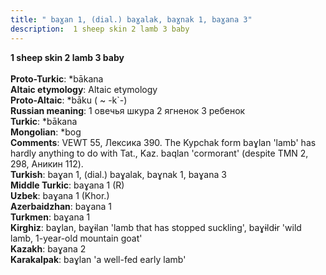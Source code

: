 ```yaml
---
title: " baɣan 1, (dial.) baɣalak, baɣnak 1, baɣana 3"
description:  1 sheep skin 2 lamb 3 baby
---
```

<p data-pagefind-weight="0.5">
<strong> 1 sheep skin 2 lamb 3 baby</strong><br><br>
<strong>Proto-Turkic</strong>:  *bākana<br>
<strong>Altaic etymology</strong>:  Altaic etymology<br>
<strong> Proto-Altaic</strong>:  *bāku ( ~ -k`-)<br>
<strong>Russian meaning</strong>:  1 овечья шкура 2 ягненок 3 ребенок<br>
<strong>Turkic</strong>:  *bākana<br>
<strong>Mongolian</strong>:  *bog<br>
<strong>Comments</strong>:  VEWT 55, Лексика 390. The Kypchak form baɣlan 'lamb' has hardly anything to do with Tat., Kaz. baqlan 'cormorant' (despite TMN 2, 298, Аникин 112).<br>
<strong>Turkish</strong>:  baɣan 1, (dial.) baɣalak, baɣnak 1, baɣana 3<br>
<strong>Middle Turkic</strong>:  baɣana 1 (R)<br>
<strong>Uzbek</strong>:  baɣana 1 (Khor.)<br>
<strong>Azerbaidzhan</strong>:  baɣana 1<br>
<strong>Turkmen</strong>:  baɣana 1<br>
<strong>Kirghiz</strong>:  baɣlan, baɣɨlan 'lamb that has stopped suckling', baɣɨldɨr 'wild lamb, 1-year-old mountain goat'<br>
<strong>Kazakh</strong>:  baɣana 2<br>
<strong>Karakalpak</strong>:  baɣlan 'a well-fed early lamb'<br>

</p>

